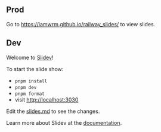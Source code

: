 ## Prod

Go to https://iamwrm.github.io/railway_slides/ to view slides.

## Dev

Welcome to [Slidev](https://github.com/slidevjs/slidev)!

To start the slide show:

- `pnpm install`
- `pnpm dev`
- `pnpm format`
- visit <http://localhost:3030>

Edit the [slides.md](./slides.md) to see the changes.

Learn more about Slidev at the [documentation](https://sli.dev/).
